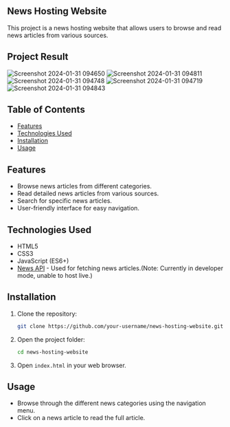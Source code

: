
## News Hosting Website

This project is a news hosting website that allows users to browse and read news articles from various sources.

## Project Result

![Screenshot 2024-01-31 094650](https://github.com/ShibiDhurgaM/Newswebsite/assets/137518782/99a2e627-a23a-42ae-9ea3-9e9f40fdb383)
![Screenshot 2024-01-31 094811](https://github.com/ShibiDhurgaM/Newswebsite/assets/137518782/264f435c-b34e-428f-9d7a-c8ba72b1b859)
![Screenshot 2024-01-31 094748](https://github.com/ShibiDhurgaM/Newswebsite/assets/137518782/cf16ea8c-03a0-40e6-ba69-44e419aaf284)
![Screenshot 2024-01-31 094719](https://github.com/ShibiDhurgaM/Newswebsite/assets/137518782/f0617a47-835a-4e3f-b33c-1ceca568b3ea)
![Screenshot 2024-01-31 094843](https://github.com/ShibiDhurgaM/Newswebsite/assets/137518782/9a33482b-9874-4489-993d-0e2cd7d092cd)


## Table of Contents

- [Features](#features)
- [Technologies Used](#technologies-used)
- [Installation](#installation)
- [Usage](#usage)

## Features

- Browse news articles from different categories.
- Read detailed news articles from various sources.
- Search for specific news articles.
- User-friendly interface for easy navigation.

## Technologies Used

- HTML5
- CSS3
- JavaScript (ES6+)
- [News API](https://newsapi.org) - Used for fetching news articles.(Note: Currently in developer mode, unable to host live.)


## Installation

1. Clone the repository:

   ```bash
   git clone https://github.com/your-username/news-hosting-website.git
   ```

2. Open the project folder:

   ```bash
   cd news-hosting-website
   ```

3. Open `index.html` in your web browser.

## Usage

- Browse through the different news categories using the navigation menu.
- Click on a news article to read the full article.


